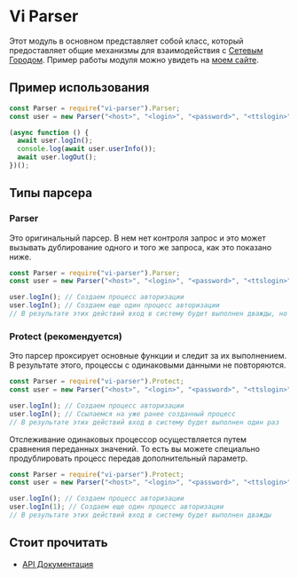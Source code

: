 # Vi Parser

Этот модуль в основном представляет собой класс, который предоставляет общие механизмы для взаимодействия с [Сетевым Городом](https://www.ir-tech.ru/?products=ais-setevoj-gorod-obrazovanie). Пример работы модуля можно увидеть на [моем сайте](https://sgo.viperdollar.su/login).

## Пример использования

```javascript
const Parser = require("vi-parser").Parser;
const user = new Parser("<host>", "<login>", "<password>", "<ttslogin>");

(async function () {
  await user.logIn();
  console.log(await user.userInfo());
  await user.logOut();
})();
```

## Типы парсера

### Parser

Это оригинальный парсер. В нем нет контроля запрос и это может вызывать дублирование одного и того же запроса, как это показано ниже.

```javascript
const Parser = require("vi-parser").Parser;
const user = new Parser("<host>", "<login>", "<password>", "<ttslogin>");

user.logIn(); // Создаем процесс авторизации
user.logIn(); // Создаем еще один процесс авторизации
// В результате этих действий вход в систему будет выполнен дважды, но будет использоваться только последняя авотризация
```

### Protect (рекомендуется)

Это парсер проксирует основные функции и следит за их выполнением. В результате этого, процессы с одинаковыми данными не повторяются.

```javascript
const Parser = require("vi-parser").Protect;
const user = new Parser("<host>", "<login>", "<password>", "<ttslogin>");

user.logIn(); // Создаем процесс авторизации
user.logIn(); // Ссылаемся на уже ранее созданный процесс
// В результате этих действий вход в систему будет выполнен один раз
```

Отслеживание одинаковых процессор осуществляется путем сравнения переданных значений. То есть вы можете специально продублировать процесс передав дополнительный параметр.

```javascript
const Parser = require("vi-parser").Protect;
const user = new Parser("<host>", "<login>", "<password>", "<ttslogin>");

user.logIn(); // Создаем процесс авторизации
user.logIn(1); // Создаем еще один процесс авторизации
// В результате этих действий вход в систему будет выполнен дважды
```

## Стоит прочитать

- [API Документация](https://github.com/lentryd/vi-parser/blob/main/docs/api.md)
